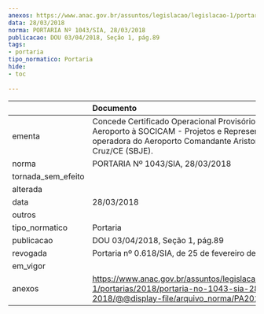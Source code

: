 ```yaml
---
anexos: https://www.anac.gov.br/assuntos/legislacao/legislacao-1/portarias/2018/portaria-no-1043-sia-28-03-2018/@@display-file/arquivo_norma/PA2018-1043.pdf
data: 28/03/2018
norma: PORTARIA Nº 1043/SIA, 28/03/2018
publicacao: DOU 03/04/2018, Seção 1, pág.89
tags:
- portaria
tipo_normatico: Portaria
hide: 
- toc 
 
---
```


|                    | Documento                                                                                                                                                              |
|:-------------------|:-----------------------------------------------------------------------------------------------------------------------------------------------------------------------|
| ementa             | Concede Certificado Operacional Provisório de Aeroporto à SOCICAM - Projetos e Representações Ltda, operadora do Aeroporto Comandante Ariston Pessoa - Cruz/CE (SBJE). |
| norma              | PORTARIA Nº 1043/SIA, 28/03/2018                                                                                                                                       |
| tornada_sem_efeito |                                                                                                                                                                        |
| alterada           |                                                                                                                                                                        |
| data               | 28/03/2018                                                                                                                                                             |
| outros             |                                                                                                                                                                        |
| tipo_normatico     | Portaria                                                                                                                                                               |
| publicacao         | DOU 03/04/2018, Seção 1, pág.89                                                                                                                                        |
| revogada           | Portaria nº 0.618/SIA, de 25 de fevereiro de 2019.                                                                                                                     |
| em_vigor           |                                                                                                                                                                        |
| anexos             | https://www.anac.gov.br/assuntos/legislacao/legislacao-1/portarias/2018/portaria-no-1043-sia-28-03-2018/@@display-file/arquivo_norma/PA2018-1043.pdf                   |